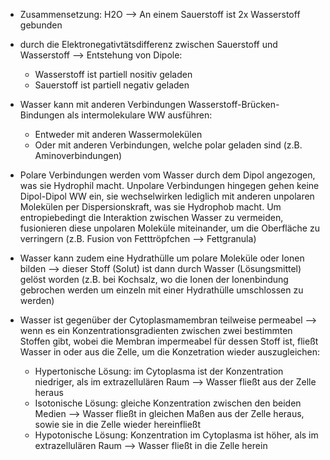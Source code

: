 - Zusammensetzung: H2O --> An einem Sauerstoff ist 2x Wasserstoff gebunden 
- durch die Elektronegativtätsdifferenz zwischen Sauerstoff und Wasserstoff --> Entstehung von Dipole:
	- Wasserstoff ist partiell nositiv geladen
	- Sauerstoff ist partiell negativ geladen 

- Wasser kann mit anderen Verbindungen Wasserstoff-Brücken-Bindungen als intermolekulare WW ausführen:
	- Entweder mit anderen Wassermolekülen
	- Oder mit anderen Verbindungen, welche polar geladen sind (z.B. Aminoverbindungen)

- Polare Verbindungen werden vom Wasser durch dem Dipol angezogen, was sie Hydrophil macht. Unpolare Verbindungen hingegen gehen keine Dipol-Dipol WW ein, sie wechselwirken lediglich mit anderen unpolaren Molekülen per Dispersionskraft, was sie Hydrophob macht. Um entropiebedingt die Interaktion zwischen Wasser zu vermeiden, fusionieren diese unpolaren Moleküle miteinander, um die Oberfläche zu verringern (z.B. Fusion von Fetttröpfchen --> Fettgranula)

- Wasser kann zudem eine Hydrathülle um polare Moleküle oder Ionen bilden --> dieser Stoff (Solut) ist dann durch Wasser (Lösungsmittel) gelöst worden (z.B. bei Kochsalz, wo die Ionen der Ionenbindung gebrochen werden um einzeln mit einer Hydrathülle umschlossen zu werden)

- Wasser ist gegenüber der Cytoplasmamembran teilweise permeabel --> wenn es ein Konzentrationsgradienten zwischen zwei bestimmten Stoffen gibt, wobei die Membran impermeabel für dessen Stoff ist, fließt Wasser in oder aus die Zelle, um die Konzetration wieder auszugleichen:
	- Hypertonische Lösung: im Cytoplasma ist der Konzentration niedriger, als im extrazellulären Raum --> Wasser fließt aus der Zelle heraus
	- Isotonische Lösung: gleiche Konzentration zwischen den beiden Medien --> Wasser fließt in gleichen Maßen aus der Zelle heraus, sowie sie in die Zelle wieder hereinfließt 
	- Hypotonische Lösung: Konzentration im Cytoplasma ist höher, als im extrazellulären Raum --> Wasser fließt in die Zelle herein 
